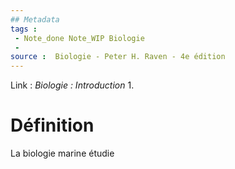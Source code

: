 ```yaml
---
## Metadata
tags : 
 - Note_done Note_WIP Biologie
 - 
source :  Biologie - Peter H. Raven - 4e édition
---
```


Link :
_Biologie : Introduction_
1.

# Définition
La biologie marine étudie 